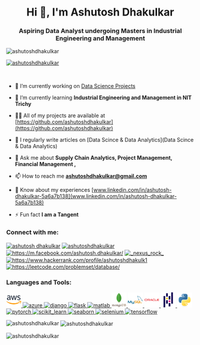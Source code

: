 <h1 align="center">Hi 👋, I'm Ashutosh Dhakulkar</h1>
<h3 align="center">Aspiring Data Analyst undergoing Masters in Industrial Engineering and Management</h3>

<p align="left"> <img src="https://komarev.com/ghpvc/?username=ashutoshdhakulkar&label=Profile%20views&color=0e75b6&style=flat" alt="ashutoshdhakulkar" /> </p>

<p align="left"> <a href="https://github.com/ryo-ma/github-profile-trophy"><img src="https://github-profile-trophy.vercel.app/?username=ashutoshdhakulkar" alt="ashutoshdhakulkar" /></a> </p>

<p align="left"> <a href="https://twitter.com/" target="blank"><img src="https://img.shields.io/twitter/follow/?logo=twitter&style=for-the-badge" alt="" /></a> </p>

- 🔭 I’m currently working on [Data Science Projects](https://github.com/ashutoshdhakulkar?tab=repositories)

- 🌱 I’m currently learning **Industrial Engineering and Management in NIT Trichy**

- 👨‍💻 All of my projects are available at [https://github.com/ashutoshdhakulkar](https://github.com/ashutoshdhakulkar)

- 📝 I regularly write articles on [Data Scince & Data Analytics](Data Scince & Data Analytics)

- 💬 Ask me about **Supply Chain Analytics, Project Management, Financial Management ,**

- 📫 How to reach me **ashutoshdhakulkar@gmail.com**

- 📄 Know about my experiences [www.linkedin.com/in/ashutosh-dhakulkar-5a6a7b138](www.linkedin.com/in/ashutosh-dhakulkar-5a6a7b138)

- ⚡ Fun fact **I am a Tangent**

<h3 align="left">Connect with me:</h3>
<p align="left">
<a href="https://linkedin.com/in/ashutosh dhakulkar" target="blank"><img align="center" src="https://raw.githubusercontent.com/rahuldkjain/github-profile-readme-generator/master/src/images/icons/Social/linked-in-alt.svg" alt="ashutosh dhakulkar" height="30" width="40" /></a>
<a href="https://kaggle.com/ashutoshdhakulkar" target="blank"><img align="center" src="https://raw.githubusercontent.com/rahuldkjain/github-profile-readme-generator/master/src/images/icons/Social/kaggle.svg" alt="ashutoshdhakulkar" height="30" width="40" /></a>
<a href="https://fb.com/https://m.facebook.com/ashutosh.dhakulkar/" target="blank"><img align="center" src="https://raw.githubusercontent.com/rahuldkjain/github-profile-readme-generator/master/src/images/icons/Social/facebook.svg" alt="https://m.facebook.com/ashutosh.dhakulkar/" height="30" width="40" /></a>
<a href="https://instagram.com/_nexus_rock_" target="blank"><img align="center" src="https://raw.githubusercontent.com/rahuldkjain/github-profile-readme-generator/master/src/images/icons/Social/instagram.svg" alt="_nexus_rock_" height="30" width="40" /></a>
<a href="https://www.hackerrank.com/https://www.hackerrank.com/profile/ashutoshdhakulk1" target="blank"><img align="center" src="https://raw.githubusercontent.com/rahuldkjain/github-profile-readme-generator/master/src/images/icons/Social/hackerrank.svg" alt="https://www.hackerrank.com/profile/ashutoshdhakulk1" height="30" width="40" /></a>
<a href="https://www.leetcode.com/https://leetcode.com/problemset/database/" target="blank"><img align="center" src="https://raw.githubusercontent.com/rahuldkjain/github-profile-readme-generator/master/src/images/icons/Social/leet-code.svg" alt="https://leetcode.com/problemset/database/" height="30" width="40" /></a>
</p>

<h3 align="left">Languages and Tools:</h3>
<p align="left"> <a href="https://aws.amazon.com" target="_blank" rel="noreferrer"> <img src="https://raw.githubusercontent.com/devicons/devicon/master/icons/amazonwebservices/amazonwebservices-original-wordmark.svg" alt="aws" width="40" height="40"/> </a> <a href="https://azure.microsoft.com/en-in/" target="_blank" rel="noreferrer"> <img src="https://www.vectorlogo.zone/logos/microsoft_azure/microsoft_azure-icon.svg" alt="azure" width="40" height="40"/> </a> <a href="https://www.djangoproject.com/" target="_blank" rel="noreferrer"> <img src="https://cdn.worldvectorlogo.com/logos/django.svg" alt="django" width="40" height="40"/> </a> <a href="https://flask.palletsprojects.com/" target="_blank" rel="noreferrer"> <img src="https://www.vectorlogo.zone/logos/pocoo_flask/pocoo_flask-icon.svg" alt="flask" width="40" height="40"/> </a> <a href="https://www.mathworks.com/" target="_blank" rel="noreferrer"> <img src="https://upload.wikimedia.org/wikipedia/commons/2/21/Matlab_Logo.png" alt="matlab" width="40" height="40"/> </a> <a href="https://www.mongodb.com/" target="_blank" rel="noreferrer"> <img src="https://raw.githubusercontent.com/devicons/devicon/master/icons/mongodb/mongodb-original-wordmark.svg" alt="mongodb" width="40" height="40"/> </a> <a href="https://www.mysql.com/" target="_blank" rel="noreferrer"> <img src="https://raw.githubusercontent.com/devicons/devicon/master/icons/mysql/mysql-original-wordmark.svg" alt="mysql" width="40" height="40"/> </a> <a href="https://www.oracle.com/" target="_blank" rel="noreferrer"> <img src="https://raw.githubusercontent.com/devicons/devicon/master/icons/oracle/oracle-original.svg" alt="oracle" width="40" height="40"/> </a> <a href="https://pandas.pydata.org/" target="_blank" rel="noreferrer"> <img src="https://raw.githubusercontent.com/devicons/devicon/2ae2a900d2f041da66e950e4d48052658d850630/icons/pandas/pandas-original.svg" alt="pandas" width="40" height="40"/> </a> <a href="https://www.python.org" target="_blank" rel="noreferrer"> <img src="https://raw.githubusercontent.com/devicons/devicon/master/icons/python/python-original.svg" alt="python" width="40" height="40"/> </a> <a href="https://pytorch.org/" target="_blank" rel="noreferrer"> <img src="https://www.vectorlogo.zone/logos/pytorch/pytorch-icon.svg" alt="pytorch" width="40" height="40"/> </a> <a href="https://scikit-learn.org/" target="_blank" rel="noreferrer"> <img src="https://upload.wikimedia.org/wikipedia/commons/0/05/Scikit_learn_logo_small.svg" alt="scikit_learn" width="40" height="40"/> </a> <a href="https://seaborn.pydata.org/" target="_blank" rel="noreferrer"> <img src="https://seaborn.pydata.org/_images/logo-mark-lightbg.svg" alt="seaborn" width="40" height="40"/> </a> <a href="https://www.selenium.dev" target="_blank" rel="noreferrer"> <img src="https://raw.githubusercontent.com/detain/svg-logos/780f25886640cef088af994181646db2f6b1a3f8/svg/selenium-logo.svg" alt="selenium" width="40" height="40"/> </a> <a href="https://www.tensorflow.org" target="_blank" rel="noreferrer"> <img src="https://www.vectorlogo.zone/logos/tensorflow/tensorflow-icon.svg" alt="tensorflow" width="40" height="40"/> </a> </p>

<p><img align="left" src="https://github-readme-stats.vercel.app/api/top-langs?username=ashutoshdhakulkar&show_icons=true&locale=en&layout=compact" alt="ashutoshdhakulkar" /></p>

<p>&nbsp;<img align="center" src="https://github-readme-stats.vercel.app/api?username=ashutoshdhakulkar&show_icons=true&locale=en" alt="ashutoshdhakulkar" /></p>

<p><img align="center" src="https://github-readme-streak-stats.herokuapp.com/?user=ashutoshdhakulkar&" alt="ashutoshdhakulkar" /></p>
